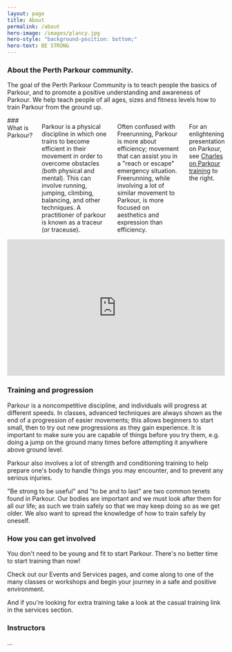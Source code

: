 ```yaml
---
layout: page
title: About
permalink: /about
hero-image: /images/plancy.jpg
hero-style: "background-position: bottom;" 
hero-text: BE STRONG
---
```


### About the Perth Parkour community.

The goal of the Perth Parkour Community is to teach people the basics of Parkour, and to promote a positive understanding and awareness of Parkour. We help teach people of all ages, sizes and fitness levels how to train Parkour from the ground up.

<div class="row">
<div class="columns" markdown="1">
### What is Parkour?

Parkour is a physical discipline in which one trains to become efficient in their movement in order to overcome obstacles (both physical and mental). This can involve running, jumping, climbing, balancing, and other techniques. A practitioner of parkour is known as a traceur (or traceuse).

Often confused with Freerunning, Parkour is more about efficiency; movement that can assist you in a "reach or escape" emergency situation. Freerunning, while involving a lot of similar movement to Parkour, is more focused on aesthetics and expression than efficiency.

For an enlightening presentation on Parkour, see [Charles on Parkour training](https://www.youtube.com/watch?v=3x-vqr3ZnZE) to the right.
</div>
<div class="columns shrink">
<iframe width="560" height="315" src="https://www.youtube.com/embed/3x-vqr3ZnZE" frameborder="0" allowfullscreen></iframe>
</div>
</div>

### Training and progression

Parkour is a noncompetitive discipline, and individuals will progress at different speeds. In classes, advanced techniques are always shown as the end of a progression of easier movements; this allows beginners to start small, then to try out new progressions as they gain experience. It is important to make sure you are capable of things before you try them, e.g. doing a jump on the ground many times before attempting it anywhere above ground level.

Parkour also involves a lot of strength and conditioning training to help prepare one's body to handle things you may encounter, and to prevent any serious injuries.

"Be strong to be useful" and "to be and to last" are two common tenets found in Parkour. Our bodies are important and we must look after them for all our life; as such we train safely so that we may keep doing so as we get older. We also want to spread the knowledge of how to train safely by oneself.

### How you can get involved

You don't need to be young and fit to start Parkour. There's no better time to start training than now!

Check out our Events and Services pages, and come along to one of the many classes or workshops and begin your journey in a safe and positive environment.

And if you're looking for extra training take a look at the casual training link in the services section.

### Instructors
...
